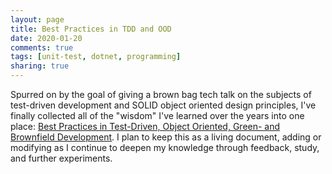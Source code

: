 ```yaml
---
layout: page
title: Best Practices in TDD and OOD
date: 2020-01-20
comments: true
tags: [unit-test, dotnet, programming]
sharing: true
---
```


Spurred on by the goal of giving a brown bag tech talk on the subjects of test-driven development and SOLID object oriented design principles, I've finally collected all of the "wisdom" I've learned over the years into one place: [Best Practices in Test-Driven, Object Oriented, Green- and Brownfield Development](/best-practices-tdd-oo/intro). I plan to keep this as a living document, adding or modifying as I continue to deepen my knowledge through feedback, study, and further experiments.
